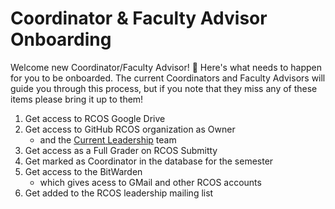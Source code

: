 # Coordinator & Faculty Advisor Onboarding

Welcome new Coordinator/Faculty Advisor! 🎉 Here's what needs to happen for you to be onboarded. The current Coordinators and Faculty Advisors will guide you through this process, but if you note that they miss any of these items please bring it up to them!

1. Get access to RCOS Google Drive
2. Get access to GitHub RCOS organization as Owner
   - and the [Current Leadership](https://github.com/orgs/rcos/teams/current-leadership) team
3. Get access as a Full Grader on RCOS Submitty
4. Get marked as Coordinator in the database for the semester
5. Get access to the BitWarden
   - which gives acess to GMail and other RCOS accounts
6. Get added to the RCOS leadership mailing list
